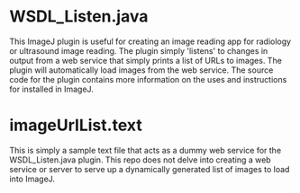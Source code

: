 # WSDL_Listen.java
This ImageJ plugin is useful for creating an image reading app for radiology or ultrasound image reading. The plugin simply 'listens' to changes in output from a web service that simply prints a list of URLs to images. The plugin will automatically load images from the web service. The source code for the plugin contains more information on the uses and instructions for installed in ImageJ.

# imageUrlList.text
This is simply a sample text file that acts as a dummy web service for the WSDL_Listen.java plugin. This repo does not delve into creating a web service or server to serve up a dynamically generated list of images to load into ImageJ.
